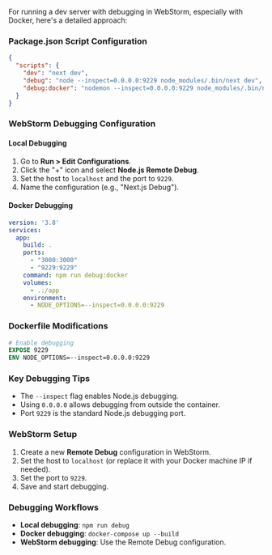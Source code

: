 For running a dev server with debugging in WebStorm, especially with Docker, here's a detailed approach:

### Package.json Script Configuration

```json
{
  "scripts": {
    "dev": "next dev",
    "debug": "node --inspect=0.0.0.0:9229 node_modules/.bin/next dev",
    "debug:docker": "nodemon --inspect=0.0.0.0:9229 node_modules/.bin/next dev"
  }
}
```

### WebStorm Debugging Configuration

#### Local Debugging

1. Go to **Run > Edit Configurations**.
2. Click the "+" icon and select **Node.js Remote Debug**.
3. Set the host to `localhost` and the port to `9229`.
4. Name the configuration (e.g., "Next.js Debug").

#### Docker Debugging

```yaml
version: '3.8'
services:
  app:
    build: .
    ports:
      - "3000:3000"
      - "9229:9229"
    command: npm run debug:docker
    volumes:
      - .:/app
    environment:
      - NODE_OPTIONS=--inspect=0.0.0.0:9229
```

### Dockerfile Modifications

```dockerfile
# Enable debugging
EXPOSE 9229
ENV NODE_OPTIONS=--inspect=0.0.0.0:9229
```

### Key Debugging Tips

- The `--inspect` flag enables Node.js debugging.
- Using `0.0.0.0` allows debugging from outside the container.
- Port `9229` is the standard Node.js debugging port.

### WebStorm Setup

1. Create a new **Remote Debug** configuration in WebStorm.
2. Set the host to `localhost` (or replace it with your Docker machine IP if needed).
3. Set the port to `9229`.
4. Save and start debugging.

### Debugging Workflows

- **Local debugging**: `npm run debug`
- **Docker debugging**: `docker-compose up --build`
- **WebStorm debugging**: Use the Remote Debug configuration.
